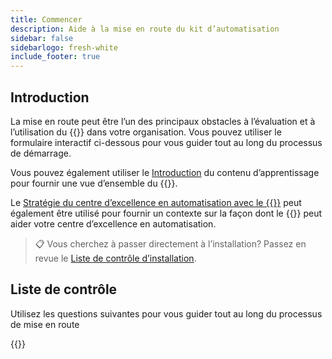 ```yaml
---
title: Commencer
description: Aide à la mise en route du kit d’automatisation
sidebar: false
sidebarlogo: fresh-white
include_footer: true
---
```

## Introduction

La mise en route peut être l’un des principaux obstacles à l’évaluation et à l’utilisation du {{<product-name>}} dans votre organisation. Vous pouvez utiliser le formulaire interactif ci-dessous pour vous guider tout au long du processus de démarrage.

Vous pouvez également utiliser le [Introduction](https://learn.microsoft.com/power-automate/guidance/automation-kit/overview/introduction) du contenu d’apprentissage pour fournir une vue d’ensemble du {{<product-name>}}.

Le [Stratégie du centre d’excellence en automatisation avec le {{<product-name>}}](https://learn.microsoft.com/power-automate/guidance/automation-kit/overview/automation-coe-strategy) peut également être utilisé pour fournir un contexte sur la façon dont le {{<product-name>}} peut aider votre centre d’excellence en automatisation.

> 📋 Vous cherchez à passer directement à l’installation? Passez en revue le [Liste de contrôle d’installation](/fr/get-started/install-checklist).

## Liste de contrôle

Utilisez les questions suivantes pour vous guider tout au long du processus de mise en route

{{<questions name="checklist.json" completed="Thank you for your getting started feedback" showNavigationButtons=false >}}
